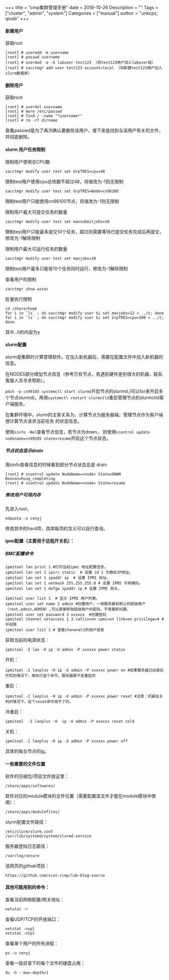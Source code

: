+++
title = "cmp集群管理手册"
date = 2018-10-26
Description = ""
Tags = ["cluster", "admin", "system"]
Categories = ["manual"]
author = "unkcpz, qiusb"
+++

#### 新建用户
获取root

```
[root] # useradd -m username
[root] # passwd username
[root] # usermod -a -G labuser test123 （将test123用户加入labuser组）
[root] # sacctmgr add user test123 account=local （将新建test123用户加入slurm数据库）
```

#### 删除用户
获取root

```
[root] # userdel username
[root] # more /etc/passwd
[root] # find / -name "*username*"
[root] # rm -rf dirname
```
查看passwd是为了再次确认要删除该用户，接下来是找到与该用户有关的文件，并彻底删除。


#### slurm 用户任务限制
限制用户使用总CPU数
``` 
sacctmgr modify user test set GrpTRES=cpu=48 
```
限制test用户使用cpu总核数不超过48，将值改为-1则无限制

```
sacctmgr modify user test set GrpTRES=Node=cn96100
```
限制test用户只能使用cn96100节点，将值改为-1则无限制

限制用户最大可提交任务的数量
```
sacctmgr modify user test set maxsubmitjobs=10
```
限制test用户只能最多提交10个任务，超过则需要等待已提交任务完成后再提交，修改为-1解除限制

限制用户最大可运行任务的数量
```
sacctmgr modify user test set maxjobs=10
```
限制test用户最多只能有10个任务同时运行，修改为-1解除限制

查看用户的限制
```
sacctmgr show assoc
```

批量执行限制
```
cd /share/home
for i in `ls` ; do sacctmgr modify user $i set maxjobs=12 < ../t; done
for i in `ls` ; do sacctmgr modify user $i set GrpTRES=cpu=300 < ../t; done
```
其中../t的内容为y



#### slurm配置
slurm是集群的计算管理软件。在加入新机器后，需要在配置文件中加入新机器的信息。

在NODES部分增加节点信息（参考已有节点，若遇到硬件差别很大的机器，联系客服人员寻求帮助）。

`pdsh -w cn99105 systemctl start slurmd`开启节点的slurmd,(可以for来开启多个节点slurmd)，再用`systemctl restart slurmctld`重启管理节点的slurmctld客户端服务。

在集群环境中，slurm的主客关系为，计算节点为服务器端，管理节点作为客户端想计算节点请求当前任务
的状态信息。

使用`sinfo -Nel`查看节点信息，若节点为down，
则使用`scontrol update nodename=cn99105 state=resume`开启这个节点状态。

##### 节点状态显示drain
用sinfo查看信息的时候看到部分节点状态总是 drain
```
[root] # scontrol update NodeName=<node> State=DOWN Reason=hung_completing
[root] # scontrol update NodeName=<node> State=resume
```

##### 修改用户可用内存
先进入root，
```
edquota -u cenyj

```
修改其中的hard项，具体每项的含义可以自行查询。


#### ipmi配置（主要用于远程开关机）：

##### BMC配置命令
```
ipmitool lan print 1 #打印当前ipmi 地址配置信息。
ipmitool lan set 1 ipsrc static  # 设置 id 1 为静态IP地址。
ipmitool lan set 1 ipaddr ip  # 设置 IPMI 地址。
ipmitool lan set 1 netmask 255.255.255.0 # 设置 IPMI 子网掩码。
ipmitool lan set 1 defgw ipaddr ip # 设置 IPMI 网关。

Ipmitool user list 1  # 显示 IPMI 用户列表。
ipmitool user set name 2 admin #创建用户，一般服务器有默认的超级用户（root,admin,ADMIN）,可以直接修改超级用户的密码，不用重新创建。
ipmitool user set password 3 xxxxxx  #创建密码
ipmitool channel setaccess 1 3 callin=on ipmi=on link=on privilege=4 #开权限 
ipmitool user list 1 # 查看chanenel1的用户信息
```


获取当前的电源状态：
```
ipmitool -I lan -H ip -U admin -P xxxxxx power status
```
开机：
```
ipmitool -I lanplus -H ip -U admin -P xxxxxx power on #如果服务器已经是在开机的情况下，再执行这个命令，服务器是不会重启的
```
重启：
```
ipmitool -I lanplus -H ip -U admin -P xxxxxx power reset #注意：机器在关机的情况下，这个reset命令用不了的。
```
冷重启：
```
ipmitool  -I lanplus -H  ip -U admin -P xxxxxx reset cold 
```
关机：
```
ipmitool -I lanplus -H ip -U admin -P xxxxxx power off
```

具体的每台节点的[ip](https://github.com/scut-ccmp/lab-blog-source/blob/master/static/ip.txt)。




#### 一些重要的文件位置
软件的压缩包/项目文件放这里：
```
/share/apps/softwares/
```
软件对应的module模块的文件位置（需要配置该文件才能在module模块中使用）：
```
/share/apps/modulefiles/
```


slurm配置文件路径：
```
/etc/slurm/slurm.conf
/usr/lib/systemd/system/slurmd.service
```
服务器登陆日志路径：
```
/var/log/secure
```
该网页的github项目：
```
https://github.com/scut-ccmp/lab-blog-source
```

#### 其他可能用到的命令：
查看当前网络配置/网关地址：
```
netstat -r
```
查看UDP/TCP的开放端口：
```
netstat -nupl
netstat -ntpl
```

查看某个用户的所有进程：
```
ps -u cenyj
```
查看一级目录下的每个文件的硬盘占用：
```
du -h --max-depth=1
```













